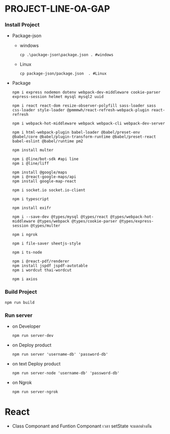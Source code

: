 ﻿# PROJECT-LINE-OA-GAP

### Install Project
   - Package-json
      - windows
         ```
         cp .\package-json\package.json . #windows
         ```

      - Linux
         ```
         cp package-json/package.json  . #Linux
         ```

   - Package
      ```
      npm i express nodemon dotenv webpack-dev-middleware cookie-parser express-session helmet mysql mysql2 uuid 
      
      npm i react react-dom resize-observer-polyfill sass-loader sass css-loader style-loader @pmmmwh/react-refresh-webpack-plugin react-refresh 

      npm i webpack-hot-middleware webpack webpack-cli webpack-dev-server 
      
      npm i html-webpack-plugin babel-loader @babel/preset-env @babel/core @babel/plugin-transform-runtime @babel/preset-react babel-eslint @babel/runtime pm2

      npm install multer

      npm i @line/bot-sdk #api line
      npm i @line/liff

      npm install @google/maps
      npm i @react-google-maps/api  
      npm install google-map-react

      npm i socket.io socket.io-client

      npm i typescript

      npm install exifr

      npm i --save-dev @types/mysql @types/react @types/webpack-hot-middleware @types/webpack @types/cookie-parser @types/express-session @types/multer

      npm i ngrok

      npm i file-saver sheetjs-style

      npm i ts-node

      npm i @react-pdf/renderer
      npm install jspdf jspdf-autotable
      npm i wordcut thai-wordcut

      npm i axios
      ```

### Build Project
   ```
   npm run build
   ```
   
### Run server 
   - on Developer
      ```
      npm run server-dev
      ```
   
   - on Deploy product
      ```
      npm run server 'username-db' 'password-db'
      ```
   
   - on text Deploy product
      ```
      npm run server-node 'username-db' 'password-db'
      ```

   - on Ngrok
     ```
     npm run server-ngrok
     ```

# React
   - Class Componant and Funtion Componant เวลา setState จะแตกต่างกัน